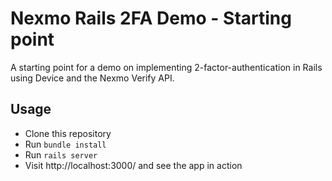 # Nexmo Rails 2FA Demo - Starting point

A starting point for a demo on implementing 2-factor-authentication in Rails
using Device and the Nexmo Verify API.

## Usage

* Clone this repository
* Run `bundle install`
* Run `rails server`
* Visit http://localhost:3000/ and see the app in action
